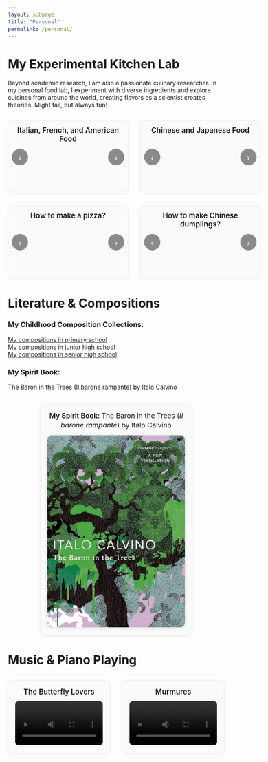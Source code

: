 ```yaml
---
layout: subpage
title: "Personal"
permalink: /personal/
---
```


# My Experimental Kitchen Lab
Beyond academic research, I am also a passionate culinary researcher. In my personal food lab, I experiment with diverse ingredients and explore cuisines from around the world, creating flavors as a scientist creates theories. Might fail, but always fun!

<!-- ======== 四宫格迷你滑块（原始比例 + 超出自适配） ======== -->
<div class="grid4">
  <!-- A -->
  <div class="mini-slider" aria-label="Italian, French, and American Food slider">
    <h3 class="slider-title">Italian, French, and American Food</h3>
    <div class="track">
      <img src="/files/personal/a1.jpg"  alt="a1"  loading="lazy">
      <img src="/files/personal/a2.jpg"  alt="a2"  loading="lazy">
      <img src="/files/personal/a3.jpg"  alt="a3"  loading="lazy">
      <img src="/files/personal/a4.jpg"  alt="a4"  loading="lazy">
      <img src="/files/personal/a5.jpg"  alt="a5"  loading="lazy">
      <img src="/files/personal/a6.jpg"  alt="a6"  loading="lazy">
      <img src="/files/personal/a7.jpg"  alt="a7"  loading="lazy">
      <img src="/files/personal/a8.jpg"  alt="a8"  loading="lazy">
      <img src="/files/personal/a9.jpg"  alt="a9"  loading="lazy">
      <img src="/files/personal/a10.jpg" alt="a10" loading="lazy">
      <img src="/files/personal/a11.jpg" alt="a11" loading="lazy">
      <img src="/files/personal/a12.jpg" alt="a12" loading="lazy">
      <img src="/files/personal/a13.jpg" alt="a13" loading="lazy">
      <img src="/files/personal/a14.jpg" alt="a14" loading="lazy">
    </div>
    <button class="nav prev" aria-label="Previous image">‹</button>
    <button class="nav next" aria-label="Next image">›</button>
    <div class="dots" role="tablist" aria-label="Slides pagination"></div>
  </div>

  <!-- B -->
  <div class="mini-slider" aria-label="Chinese and Japanese Food slider">
    <h3 class="slider-title">Chinese and Japanese Food</h3>
    <div class="track">
      <img src="/files/personal/b1.jpg" alt="b1" loading="lazy">
      <img src="/files/personal/b2.jpg" alt="b2" loading="lazy">
      <img src="/files/personal/b3.jpg" alt="b3" loading="lazy">
      <img src="/files/personal/b4.jpg" alt="b4" loading="lazy">
      <img src="/files/personal/b5.jpg" alt="b5" loading="lazy">
      <img src="/files/personal/b6.jpg" alt="b6" loading="lazy">
    </div>
    <button class="nav prev" aria-label="Previous image">‹</button>
    <button class="nav next" aria-label="Next image">›</button>
    <div class="dots" role="tablist" aria-label="Slides pagination"></div>
  </div>

  <!-- C -->
  <div class="mini-slider" aria-label="How to make a pizza? slider">
    <h3 class="slider-title">How to make a pizza?</h3>
    <div class="track">
      <img src="/files/personal/c1.jpg" alt="c1" loading="lazy">
      <img src="/files/personal/c2.jpg" alt="c2" loading="lazy">
      <img src="/files/personal/c3.jpg" alt="c3" loading="lazy">
      <img src="/files/personal/c4.jpg" alt="c4" loading="lazy">
      <img src="/files/personal/c5.jpg" alt="c5" loading="lazy">
      <img src="/files/personal/c6.jpg" alt="c6" loading="lazy">
      <img src="/files/personal/c7.jpg" alt="c7" loading="lazy">
    </div>
    <button class="nav prev" aria-label="Previous image">‹</button>
    <button class="nav next" aria-label="Next image">›</button>
    <div class="dots" role="tablist" aria-label="Slides pagination"></div>
  </div>

  <!-- D -->
  <div class="mini-slider" aria-label="How to make Chinese dumplings? slider">
    <h3 class="slider-title">How to make Chinese dumplings?</h3>
    <div class="track">
      <img src="/files/personal/d1.jpg"  alt="d1"  loading="lazy">
      <img src="/files/personal/d2.jpg"  alt="d2"  loading="lazy">
      <img src="/files/personal/d3.jpg"  alt="d3"  loading="lazy">
      <img src="/files/personal/d4.jpg"  alt="d4"  loading="lazy">
      <img src="/files/personal/d5.jpg"  alt="d5"  loading="lazy">
      <img src="/files/personal/d6.jpg"  alt="d6"  loading="lazy">
      <img src="/files/personal/d7.jpg"  alt="d7"  loading="lazy">
      <img src="/files/personal/d8.jpg"  alt="d8"  loading="lazy">
      <img src="/files/personal/d9.jpg"  alt="d9"  loading="lazy">
      <img src="/files/personal/d10.jpg" alt="d10" loading="lazy">
      <img src="/files/personal/d11.jpg" alt="d11" loading="lazy">
      <img src="/files/personal/d12.jpg" alt="d12" loading="lazy">
    </div>
    <button class="nav prev" aria-label="Previous image">‹</button>
    <button class="nav next" aria-label="Next image">›</button>
    <div class="dots" role="tablist" aria-label="Slides pagination"></div>
  </div>
</div>

<style>
.grid4{
  display:grid;
  grid-template-columns:repeat(2, minmax(280px, 1fr));
  gap:28px;
  max-width:1100px;
  margin:28px auto;
}
.mini-slider{
  /* 可调：限制图片最高显示高度，避免超长图 */
  --img-max-h: 360px;

  position:relative;
  background:#fafafa;
  border:1px solid #eee;
  border-radius:10px;
  padding:12px 12px 44px;
  box-shadow:0 1px 6px rgba(0,0,0,.06);
  text-align:center;
  overflow:hidden;
}
.slider-title{
  font-size:1.05rem;
  font-weight:600;
  margin:0 0 12px;
}

/* 居中容器，不裁剪；高度随内容而变 */
.mini-slider .track{
  position:relative;
  display:flex;
  align-items:center;
  justify-content:center;
  min-height:60px;
}

/* 核心：保持原始比例；小图不放大；大图缩小到容器内 */
.mini-slider .track > img{
  display:none;
  width:auto;            /* 不强制铺满 */
  height:auto;           /* 维持比例 */
  max-width:100%;        /* 宽度不超过卡片 */
  max-height:var(--img-max-h); /* 可调上限，避免过高 */
  border-radius:8px;
  user-select:none;
  margin:0 auto;
}
.mini-slider .track > img.active{ display:block; }

.mini-slider .nav{
  position:absolute;
  top:50%;
  transform:translateY(-50%);
  width:38px; height:38px;
  border:none; border-radius:50%;
  background:rgba(0,0,0,.45);
  color:#fff; font-size:20px; line-height:38px;
  cursor:pointer;
  transition:opacity .15s ease;
}
.mini-slider .nav:hover{ opacity:.9; }
.mini-slider .prev{ left:8px; }
.mini-slider .next{ right:8px; }

.mini-slider .dots{
  position:absolute;
  left:0; right:0; bottom:8px;
  display:flex; gap:6px; justify-content:center;
}
.mini-slider .dots button{
  width:8px; height:8px; border-radius:50%;
  border:none; background:#cfcfcf; cursor:pointer;
}
.mini-slider .dots button.active{ background:#333; }

@media (max-width: 720px){
  .grid4{ grid-template-columns:1fr; }
  .mini-slider{ --img-max-h: 260px; } /* 移动端略收一点高度 */
}
</style>

<script>
(function(){
  document.querySelectorAll('.mini-slider').forEach(setupSlider);

  function setupSlider(slider){
    const imgs = Array.from(slider.querySelectorAll('.track img'));
    const dotsWrap = slider.querySelector('.dots');
    const prevBtn = slider.querySelector('.prev');
    const nextBtn = slider.querySelector('.next');

    if (!imgs.length){
      prevBtn.disabled = true; nextBtn.disabled = true;
      return;
    }

    imgs.forEach((_,idx)=>{
      const b=document.createElement('button');
      b.setAttribute('role','tab');
      b.setAttribute('aria-label','Go to slide ' + (idx+1));
      b.addEventListener('click',()=>show(idx));
      dotsWrap.appendChild(b);
    });

    let i=0, lock=false;
    const guarded = fn => { if(lock) return; lock=true; fn(); setTimeout(()=>lock=false,150); };

    function show(n){
      i=(n+imgs.length)%imgs.length;
      imgs.forEach((img,idx)=>{
        img.classList.toggle('active', idx===i);
        img.setAttribute('aria-hidden', idx===i ? 'false' : 'true');
      });
      dotsWrap.querySelectorAll('button').forEach((d,idx)=>d.classList.toggle('active', idx===i));
    }

    prevBtn.addEventListener('click', ()=> guarded(()=>show(i-1)));
    nextBtn.addEventListener('click', ()=> guarded(()=>show(i+1)));
    imgs.forEach(img=>{
      img.addEventListener('click', ()=> guarded(()=>show(i+1)));
      img.addEventListener('dragstart', e=> e.preventDefault());
    });

    slider.setAttribute('tabindex','0');
    slider.addEventListener('keydown', e=>{
      if(e.key==='ArrowLeft'){ e.preventDefault(); guarded(()=>show(i-1)); }
      if(e.key==='ArrowRight'){ e.preventDefault(); guarded(()=>show(i+1)); }
    });

    show(0);
  }
})();
</script>






# Literature & Compositions
### My Childhood Composition Collections:
[My compositions in primary school](https://drive.google.com/open?id=1_niWxb7tZWgJRS9MDL2hWbvonDqckOg8&usp=drive_copy)  
[My compositions in junior high school](https://drive.google.com/open?id=12SsCkEP6_1uGnqcgXEG_JX5yQidzEuyw&usp=drive_copy)  
[My compositions in senior high school](https://drive.google.com/open?id=1Ziun7v1DAFD1EacY_lEulgkskddGpwLt&usp=drive_copy)  

### My Spirit Book:
The Baron in the Trees (Il barone rampante) by Italo Calvino

<!-- ======== Spirit Book Card ======== -->
<div class="book-card">
  <h3 class="book-title">
    My Spirit Book:
    <span>The Baron in the Trees (<em>Il barone rampante</em>) by Italo Calvino</span>
  </h3>
  <img src="/files/personal/barons.jpg" alt="The Baron in the Trees by Italo Calvino" class="book-cover" loading="lazy">
</div>

<style>
.book-card{
  max-width: 320px;          /* 控制整体大小 */
  margin: 30px auto;
  background:#fafafa;
  border:1px solid #eee;
  border-radius:12px;
  padding:16px;
  box-shadow:0 1px 6px rgba(0,0,0,.08);
  text-align:center;
}
.book-title{
  font-size:1rem;
  font-weight:600;
  margin:0 0 12px;
  line-height:1.4;
}
.book-title span{
  font-weight:400;
}
.book-cover{
  max-width:100%;             /* 不会超过容器宽度 */
  height:auto;                /* 保持比例 */
  border-radius:10px;
  box-shadow:0 1px 8px rgba(0,0,0,.15); /* 可选阴影 */
}
</style>



# Music & Piano Playing

<!-- ======== Video Two-Column Grid ======== -->
<div class="video-grid">
  <!-- Video 1 -->
  <div class="video-card">
    <h3 class="video-title">The Butterfly Lovers</h3>
    <video controls>
      <source src="/files/personal/The Butterfly Lovers.mp4" type="video/mp4">
      Your browser does not support the video tag.
    </video>
  </div>

  <!-- Video 2 -->
  <div class="video-card">
    <h3 class="video-title">Murmures</h3>
    <video controls>
      <source src="/files/personal/Murmures.mp4" type="video/mp4">
      Your browser does not support the video tag.
    </video>
  </div>
</div>

<style>
.video-grid{
  display: grid;
  grid-template-columns: repeat(2, 1fr);
  gap: 28px;
  max-width: 1100px;
  margin: 30px auto;
}
.video-card{
  background:#fafafa;
  border:1px solid #eee;
  border-radius:10px;
  padding:16px;
  box-shadow:0 1px 6px rgba(0,0,0,.08);
  text-align:center;
}
.video-title{
  font-size:1.05rem;
  font-weight:600;
  margin:0 0 12px;
}
.video-card video{
  width:100%;
  border-radius:8px;
  outline:none;
}
@media (max-width: 768px){
  .video-grid{ grid-template-columns: 1fr; }
}
</style>

